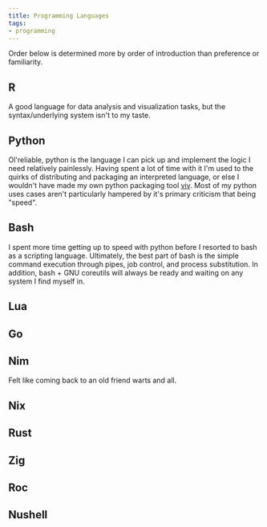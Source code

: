 ```yaml
---
title: Programming Languages
tags:
- programming
---
```


Order below is determined more by order of introduction than preference or familiarity.

## R

A good language for data analysis and visualization tasks, but the syntax/underlying system isn't to my taste.

## Python

Ol'reliable, python is the language I can pick up and implement the logic I need relatively painlessly.
Having spent a lot of time with it I'm used to the quirks of distributing and packaging an interpreted language, or else I wouldn't have made my own python packaging tool [viv](https://viv.dayl.in).
Most of my python uses cases aren't particularly hampered by it's primary criticism that being "speed".

## Bash

I spent more time getting up to speed with python before I resorted to bash as a scripting language.
Ultimately, the best part of bash is the simple command execution through pipes, job control, and process substitution.
In addition, bash + GNU coreutils will always be ready and waiting on any system I find myself in.

## Lua

## Go

## Nim

Felt like coming back to an old friend warts and all.

## Nix
 
## Rust

## Zig

## Roc

## Nushell
